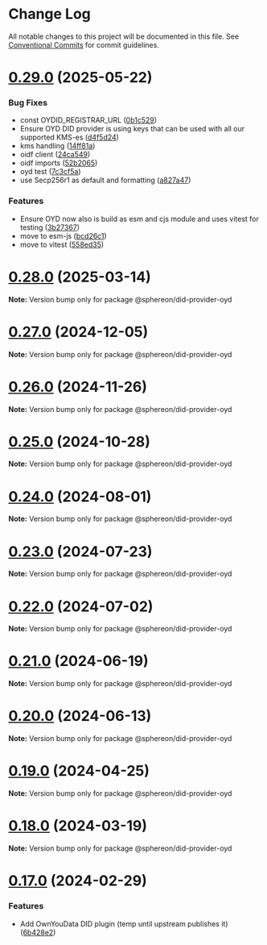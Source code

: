 # Change Log

All notable changes to this project will be documented in this file.
See [Conventional Commits](https://conventionalcommits.org) for commit guidelines.

# [0.29.0](https://github.com/OwnYourData/veramo/compare/v0.28.0...v0.29.0) (2025-05-22)

### Bug Fixes

- const OYDID_REGISTRAR_URL ([0b1c529](https://github.com/OwnYourData/veramo/commit/0b1c529decf6154c13fa64068b6d2827e0b4a564))
- Ensure OYD DID provider is using keys that can be used with all our supported KMS-es ([d4f5d24](https://github.com/OwnYourData/veramo/commit/d4f5d24390370292662bf168c8b6f9c1f6e69269))
- kms handling ([14ff81a](https://github.com/OwnYourData/veramo/commit/14ff81adda4daa572fd032b410b47c6f4a077a2a))
- oidf client ([24ca549](https://github.com/OwnYourData/veramo/commit/24ca549841533d8ae29184b42dc92a416bdb246d))
- oidf imports ([52b2065](https://github.com/OwnYourData/veramo/commit/52b2065fb8793c613c9971acc843decd6fc29685))
- oyd test ([7c3cf5a](https://github.com/OwnYourData/veramo/commit/7c3cf5a3b32ef8a31744757aab14c21338880f79))
- use Secp256r1 as default and formatting ([a827a47](https://github.com/OwnYourData/veramo/commit/a827a4713e3cec41a18ed6078f9b8cff8b8d292b))

### Features

- Ensure OYD now also is build as esm and cjs module and uses vitest for testing ([3b27367](https://github.com/OwnYourData/veramo/commit/3b273671c2d2dc6b6d992ab65698c606c7f1b676))
- move to esm-js ([bcd26c1](https://github.com/OwnYourData/veramo/commit/bcd26c1d8e790a9f71aa5aed96509db99bf9c500))
- move to vitest ([558ed35](https://github.com/OwnYourData/veramo/commit/558ed35c895fa6c473da1ef7612e1cb9fe121cfe))

# [0.28.0](https://github.com/OwnYourData/veramo/compare/v0.27.0...v0.28.0) (2025-03-14)

**Note:** Version bump only for package @sphereon/did-provider-oyd

# [0.27.0](https://github.com/OwnYourData/veramo/compare/v0.26.0...v0.27.0) (2024-12-05)

**Note:** Version bump only for package @sphereon/did-provider-oyd

# [0.26.0](https://github.com/OwnYourData/veramo/compare/v0.25.0...v0.26.0) (2024-11-26)

**Note:** Version bump only for package @sphereon/did-provider-oyd

# [0.25.0](https://github.com/OwnYourData/veramo/compare/v0.24.0...v0.25.0) (2024-10-28)

**Note:** Version bump only for package @sphereon/did-provider-oyd

# [0.24.0](https://github.com/OwnYourData/veramo/compare/v0.23.0...v0.24.0) (2024-08-01)

**Note:** Version bump only for package @sphereon/did-provider-oyd

# [0.23.0](https://github.com/OwnYourData/veramo/compare/v0.22.0...v0.23.0) (2024-07-23)

**Note:** Version bump only for package @sphereon/did-provider-oyd

# [0.22.0](https://github.com/OwnYourData/veramo/compare/v0.21.0...v0.22.0) (2024-07-02)

**Note:** Version bump only for package @sphereon/did-provider-oyd

# [0.21.0](https://github.com/OwnYourData/veramo/compare/v0.20.0...v0.21.0) (2024-06-19)

**Note:** Version bump only for package @sphereon/did-provider-oyd

# [0.20.0](https://github.com/OwnYourData/veramo/compare/v0.19.0...v0.20.0) (2024-06-13)

**Note:** Version bump only for package @sphereon/did-provider-oyd

# [0.19.0](https://github.com/OwnYourData/veramo/compare/v0.18.2...v0.19.0) (2024-04-25)

**Note:** Version bump only for package @sphereon/did-provider-oyd

# [0.18.0](https://github.com/OwnYourData/veramo/compare/v0.17.0...v0.18.0) (2024-03-19)

**Note:** Version bump only for package @sphereon/did-provider-oyd

# [0.17.0](https://github.com/OwnYourData/veramo/compare/v0.16.0...v0.17.0) (2024-02-29)

### Features

- Add OwnYouData DID plugin (temp until upstream publishes it) ([6b428e2](https://github.com/OwnYourData/veramo/commit/6b428e242d968594b29938e4861f44ae3e5a7106))
